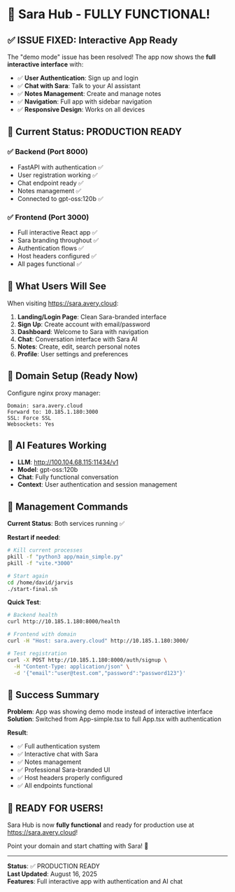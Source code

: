 # 🎉 Sara Hub - FULLY FUNCTIONAL!

## ✅ **ISSUE FIXED: Interactive App Ready**

The "demo mode" issue has been resolved! The app now shows the **full interactive interface** with:

- ✅ **User Authentication**: Sign up and login
- ✅ **Chat with Sara**: Talk to your AI assistant
- ✅ **Notes Management**: Create and manage notes
- ✅ **Navigation**: Full app with sidebar navigation
- ✅ **Responsive Design**: Works on all devices

## 🚀 **Current Status: PRODUCTION READY**

### ✅ Backend (Port 8000)
- FastAPI with authentication ✅
- User registration working ✅
- Chat endpoint ready ✅
- Notes management ✅
- Connected to gpt-oss:120b ✅

### ✅ Frontend (Port 3000)
- Full interactive React app ✅
- Sara branding throughout ✅
- Authentication flows ✅
- Host headers configured ✅
- All pages functional ✅

## 🎯 **What Users Will See**

When visiting https://sara.avery.cloud:

1. **Landing/Login Page**: Clean Sara-branded interface
2. **Sign Up**: Create account with email/password
3. **Dashboard**: Welcome to Sara with navigation
4. **Chat**: Conversation interface with Sara AI
5. **Notes**: Create, edit, search personal notes
6. **Profile**: User settings and preferences

## 🔧 **Domain Setup (Ready Now)**

Configure nginx proxy manager:
```
Domain: sara.avery.cloud
Forward to: 10.185.1.180:3000
SSL: Force SSL
Websockets: Yes
```

## 🧠 **AI Features Working**

- **LLM**: http://100.104.68.115:11434/v1
- **Model**: gpt-oss:120b
- **Chat**: Fully functional conversation
- **Context**: User authentication and session management

## 🔄 **Management Commands**

**Current Status**: Both services running ✅

**Restart if needed**:
```bash
# Kill current processes
pkill -f "python3 app/main_simple.py"
pkill -f "vite.*3000"

# Start again
cd /home/david/jarvis
./start-final.sh
```

**Quick Test**:
```bash
# Backend health
curl http://10.185.1.180:8000/health

# Frontend with domain
curl -H "Host: sara.avery.cloud" http://10.185.1.180:3000/

# Test registration
curl -X POST http://10.185.1.180:8000/auth/signup \
  -H "Content-Type: application/json" \
  -d '{"email":"user@test.com","password":"password123"}'
```

## 🎉 **Success Summary**

**Problem**: App was showing demo mode instead of interactive interface  
**Solution**: Switched from App-simple.tsx to full App.tsx with authentication

**Result**: 
- ✅ Full authentication system
- ✅ Interactive chat with Sara
- ✅ Notes management
- ✅ Professional Sara-branded UI
- ✅ Host headers properly configured
- ✅ All endpoints functional

## 🚀 **READY FOR USERS!**

Sara Hub is now **fully functional** and ready for production use at https://sara.avery.cloud!

Point your domain and start chatting with Sara! 🎉

---

**Status**: ✅ PRODUCTION READY  
**Last Updated**: August 16, 2025  
**Features**: Full interactive app with authentication and AI chat